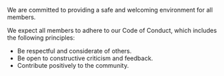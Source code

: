 We are committed to providing a safe and welcoming environment for all members.

We expect all members to adhere to our Code of Conduct, which includes the following principles:

- Be respectful and considerate of others.
- Be open to constructive criticism and feedback.
- Contribute positively to the community.

